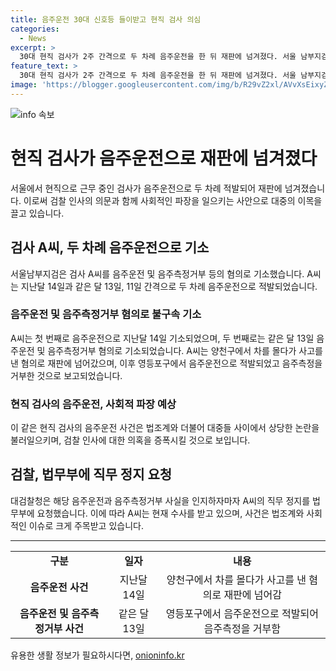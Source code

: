 ```yaml
---
title: 음주운전 30대 신호등 들이받고 현직 검사 의심
categories:
  - News
excerpt: >
  30대 현직 검사가 2주 간격으로 두 차례 음주운전을 한 뒤 재판에 넘겨졌다. 서울 남부지검은 음주운전과 음주측정거부 등 혐의로 현직 검사 A씨를 기소했으며, A씨는 사고 후 혈중알코올농도가 면허정지 수준이었다. 또한, A씨는 다른 날에도 음주운전으로 걸려 음주 측정을 거부하고 경찰 조사를 받았다. 해당 사건은 검찰에 의해 수사 중이며, 대검찰청은 A씨의 직무 정지를 요청했다.
feature_text: >
  30대 현직 검사가 2주 간격으로 두 차례 음주운전을 한 뒤 재판에 넘겨졌다. 서울 남부지검은 음주운전과 음주측정거부 등 혐의로 현직 검사 A씨를 기소했으며, A씨는 사고 후 혈중알코올농도가 면허정지 수준이었다. 또한, A씨는 다른 날에도 음주운전으로 걸려 음주 측정을 거부하고 경찰 조사를 받았다. 해당 사건은 검찰에 의해 수사 중이며, 대검찰청은 A씨의 직무 정지를 요청했다.
image: 'https://blogger.googleusercontent.com/img/b/R29vZ2xl/AVvXsEixyZcFfHzMRdzZMjFBmAUKJYCLCGyLL1o632UiGVXcaFdKo_bkvkuCioo0uUKlGfBVcT3P84aROyZIXSBEx3Aw5nCQ3pTgDom1WDC4m8eifvWiAmWEEVb4x6G_l8C0QH225ldMjyaFvpxGEBGNO37VmDTDMHGhJPq73UglMfDca1-0aw/s1600/blogspot.png'
---
```


<p><img src="https://blogger.googleusercontent.com/img/b/R29vZ2xl/AVvXsEixyZcFfHzMRdzZMjFBmAUKJYCLCGyLL1o632UiGVXcaFdKo_bkvkuCioo0uUKlGfBVcT3P84aROyZIXSBEx3Aw5nCQ3pTgDom1WDC4m8eifvWiAmWEEVb4x6G_l8C0QH225ldMjyaFvpxGEBGNO37VmDTDMHGhJPq73UglMfDca1-0aw/s1600/blogspot.png" alt="info 속보" /></p>

<h1>현직 검사가 음주운전으로 재판에 넘겨졌다</h1>

<p data-ke-size="size16">서울에서 현직으로 근무 중인 검사가 음주운전으로 두 차례 적발되어 재판에 넘겨졌습니다. 이로써 검찰 인사의 의문과 함께 사회적인 파장을 일으키는 사안으로 대중의 이목을 끌고 있습니다.</p>

<h2>검사 A씨, 두 차례 음주운전으로 기소</h2>

<p data-ke-size="size16">서울남부지검은 검사 A씨를 음주운전 및 음주측정거부 등의 혐의로 기소했습니다. A씨는 지난달 14일과 같은 달 13일, 11일 간격으로 두 차례 음주운전으로 적발되었습니다.</p>

<h3>음주운전 및 음주측정거부 혐의로 불구속 기소</h3>

<p data-ke-size="size16">A씨는 첫 번째로 음주운전으로 지난달 14일 기소되었으며, 두 번째로는 같은 달 13일 음주운전 및 음주측정거부 혐의로 기소되었습니다. A씨는 양천구에서 차를 몰다가 사고를 낸 혐의로 재판에 넘어갔으며, 이후 영등포구에서 음주운전으로 적발되었고 음주측정을 거부한 것으로 보고되었습니다.</p>

<h3>현직 검사의 음주운전, 사회적 파장 예상</h3>

<p data-ke-size="size16">이 같은 현직 검사의 음주운전 사건은 법조계와 더불어 대중들 사이에서 상당한 논란을 불러일으키며, 검찰 인사에 대한 의혹을 증폭시킬 것으로 보입니다.</p>

<h2>검찰, 법무부에 직무 정지 요청</h2>

<p data-ke-size="size16">대검찰청은 해당 음주운전과 음주측정거부 사실을 인지하자마자 A씨의 직무 정지를 법무부에 요청했습니다. 이에 따라 A씨는 현재 수사를 받고 있으며, 사건은 법조계와 사회적인 이슈로 크게 주목받고 있습니다.</p>

<hr data-ke-size="size16">

<table>
    <tr>
        <td style="text-align: center; height: 17px;"><b>구분</b></td>
        <td style="text-align: center; height: 17px;"><b>일자</b></td>
        <td style="text-align: center; height: 17px;"><b>내용</b></td>
    </tr>
    <tr>
        <td style="text-align: center; height: 17px;"><b>음주운전 사건</b></td>
        <td style="text-align: center; height: 17px;">지난달 14일</td>
        <td style="text-align: center; height: 17px;">양천구에서 차를 몰다가 사고를 낸 혐의로 재판에 넘어감</td>
    </tr>
    <tr>
        <td style="text-align: center; height: 17px;"><b>음주운전 및 음주측정거부 사건</b></td>
        <td style="text-align: center; height: 17px;">같은 달 13일</td>
        <td style="text-align: center; height: 17px;">영등포구에서 음주운전으로 적발되어 음주측정을 거부함</td>
    </tr>
</table>
유용한 생활 정보가 필요하시다면, <a href="https://onioninfo.kr" rel="dofollow">onioninfo.kr</a>


